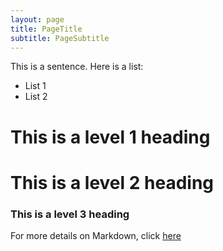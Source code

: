 ```yaml
---
layout: page
title: PageTitle
subtitle: PageSubtitle
---
```


This is a sentence. Here is a list:

- List 1
- List 2

# This is a level 1 heading

# This is a level 2 heading

### This is a level 3 heading

For more details on Markdown, click [here](https://docs.github.com/en/get-started/writing-on-github/getting-started-with-writing-and-formatting-on-github/basic-writing-and-formatting-syntax)
